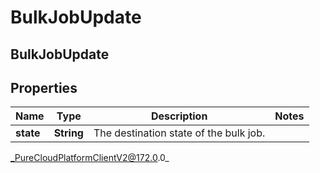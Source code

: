 # BulkJobUpdate

## BulkJobUpdate

## Properties

|Name | Type | Description | Notes|
|------------ | ------------- | ------------- | -------------|
| **state** | **String** | The destination state of the bulk job. | |



_PureCloudPlatformClientV2@172.0.0_
